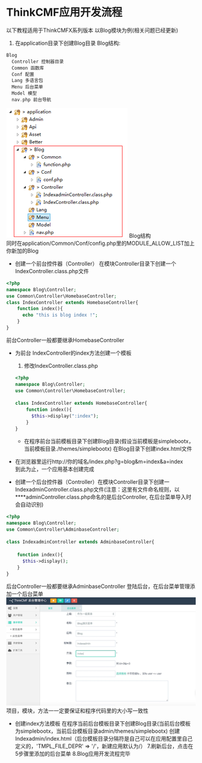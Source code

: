 # ThinkCMF应用开发流程

以下教程适用于ThinkCMFX系列版本
以Blog模块为例(相关问题已经更新)
1. 在application目录下创建Blog目录
Blog结构:
```php
Blog    
  Controller 控制器目录
  Common 函数库
  Conf 配置
  Lang 多语言包
  Menu 后台菜单    
  Model 模型
  nav.php 前台导航
``` 
![](../images/20141209121334548676ee3afc8.png)
Blog结构  
同时在application/Common/Conf/config.php里的MODULE_ALLOW_LIST加上你新加的Blog 

* 创建一个前台控件器（Controller）
在模块Controller目录下创建一个IndexController.class.php文件
```php
<?php
namespace Blog\Controller;
use Common\Controller\HomebaseController;
class IndexController extends HomebaseController{
    function index(){
      echo "this is blog index !";
    }
}
```
前台Controller一般都要继承HomebaseController
* 为前台 IndexController的index方法创建一个模板
  1. 修改IndexController.class.php  
    ```php
    <?php
    namespace Blog\Controller;
    use Common\Controller\HomebaseController;

    class IndexController extends HomebaseController{
        function index(){
          $this->display(":index");
        }
    }
    ```
  * 在程序前台当前模板目录下创建Blog目录(假设当前模板是simplebootx，当前模板目录./themes/simplebootx)
在Blog目录下创建index.html文件

* 在浏览器里运行http://你的域名/index.php?g=blog&m=index&a=index  
到此为止，一个应用基本创建完成

* 创建一个后台控件器（Controller）在模块Controller目录下创建一IndexadminController.class.php文件(注意：这里有文件命名规则，以\*\*\*\*adminController.class.php命名的是后台Controller, 在后台菜单导入时会自动识别) 
```php
<?php
namespace Blog\Controller;
use Common\Controller\AdminbaseController;

class IndexadminController extends AdminbaseController{

    function index(){
      $this->display();
    }
}
```
后台Controller一般都要继承AdminbaseController
登陆后台，在后台菜单管理添加一个后台菜单
![后台菜单添加.jpeg ](../images/565e8c0ad7253.jpg)
项目，模块，方法一一定要保证和程序代码里的大小写一致性
* 创建index方法模板
在程序当前后台模板目录下创建Blog目录(当前后台模板为simplebootx，当前后台模板目录admin/themes/simplebootx)
创建Indexadmin/index.html（后台模板目录分隔符是自己可以在应用配置里自己定义的，'TMPL_FILE_DEPR'        => '/'，新建应用默认为/）
7.刷新后台，点击在5步骤里添加的后台菜单
8.Blog应用开发流程完毕
